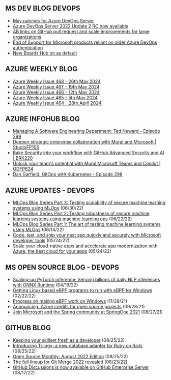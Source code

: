 ## MS DEV BLOG DEVOPS 

<!-- DEVBLOGDEVOPS:START -->
- [May patches for Azure DevOps Server](https://devblogs.microsoft.com/devops/may-patches-for-azure-devops-server-2/)
- [Azure DevOps Server 2022 Update 2 RC now available](https://devblogs.microsoft.com/devops/azure-devops-server-2022-update-2-rc-now-available/)
- [AB links on GitHub pull request and scale improvements for large organizations](https://devblogs.microsoft.com/devops/ab-links-on-github-pull-request-and-scale-improvements/)
- [End of Support for Microsoft products reliant on older Azure DevOps authentication](https://devblogs.microsoft.com/devops/end-of-support-for-microsoft-products-reliant-on-older-azure-devops-authentication/)
- [New Boards Hub on as default](https://devblogs.microsoft.com/devops/new-boards-hub-on-as-default/)
<!-- DEVBLOGDEVOPS:END -->


## AZURE WEEKLY BLOG

<!-- AZUREWEEKLY:START -->
- [Azure Weekly Issue 468 - 26th May 2024](https://azureweekly.info/issue-468.html)
- [Azure Weekly Issue 467 - 19th May 2024](https://azureweekly.info/issue-467.html)
- [Azure Weekly Issue 466 - 12th May 2024](https://azureweekly.info/issue-466.html)
- [Azure Weekly Issue 465 - 5th May 2024](https://azureweekly.info/issue-465.html)
- [Azure Weekly Issue 464 - 28th April 2024](https://azureweekly.info/issue-464.html)
<!-- AZUREWEEKLY:END -->

## AZURE INFOHUB BLOG 

<!-- AZUREINFOHUB:START -->
- [Managing A Software Engineering Department: Ted Neward  - Episode 299](http://feed.azuredevops.show/-episode-299)
- [Deepen strategic enterprise collaboration with Mural and Microsoft | StudioFP105](https://www.youtube.com/watch?v=QfZ3fI-9nDo)
- [Bake Security into your workflow with GitHub Advanced Security and AI | BRK220](https://www.youtube.com/watch?v=aIP80lrDObE)
- [Unlock your team&#39;s potential with Mural Microsoft Teams and Copilot | ODFP624](https://www.youtube.com/watch?v=hpOiykr9o9o)
- [Dan Garfield: GitOps with Kubernetes - Episode 298](http://feed.azuredevops.show/dan-garfield-gitops-with-kubernetes-episode-298)
<!-- AZUREINFOHUB:END -->


## AZURE UPDATES - DEVOPS 

<!-- AZUREUPDATES:START -->

 - [MLOps Blog Series Part 3: Testing scalability of secure machine learning systems using MLOps](https://azure.microsoft.com/blog/mlops-blog-series-part-3-testing-scalability-of-secure-machine-learning-systems-using-mlops/) (06/30/22)
 - [MLOps Blog Series Part 2: Testing robustness of secure machine learning systems using machine learning ops](https://azure.microsoft.com/blog/mlops-blog-series-part-2-testing-robustness-of-secure-machine-learning-systems-using-machine-learning-ops/) (06/22/22)
 - [MLOps Blog Series Part 1: The art of testing machine learning systems using MLOps](https://azure.microsoft.com/blog/mlops-blog-series-part-1-the-art-of-testing-machine-learning-systems-using-mlops/) (06/14/22)
 - [Code, test, and ship your next app quickly and securely with Microsoft developer tools](https://azure.microsoft.com/blog/code-test-and-ship-your-next-app-quickly-and-securely-with-microsoft-developer-tools/) (05/24/22)
 - [Scale your cloud-native apps and accelerate app modernization with Azure, the best cloud for your apps](https://azure.microsoft.com/blog/scale-your-cloudnative-apps-and-accelerate-app-modernization-with-azure-the-best-cloud-for-your-apps/) (05/24/22)
<!-- AZUREUPDATES:END -->


## MS OPEN SOURCE BLOG - DEVOPS 

<!-- MSOPENSOURCEBLOG:START -->

 - [Scaling-up PyTorch inference: Serving billions of daily NLP inferences with ONNX Runtime](https://cloudblogs.microsoft.com/opensource/2022/04/19/scaling-up-pytorch-inference-serving-billions-of-daily-nlp-inferences-with-onnx-runtime/) (04/19/22)
 - [Getting Linux based eBPF programs to run with eBPF for Windows](https://cloudblogs.microsoft.com/opensource/2022/02/22/getting-linux-based-ebpf-programs-to-run-with-ebpf-for-windows/) (02/22/22)
 - [Progress on making eBPF work on Windows](https://cloudblogs.microsoft.com/opensource/2021/11/29/progress-on-making-ebpf-work-on-windows/) (11/29/21)
 - [Announcing: Azure credits for open source projects](https://cloudblogs.microsoft.com/opensource/2021/09/28/announcing-azure-credits-for-open-source-projects/) (09/28/21)
 - [Join Microsoft and the Spring community at SpringOne 2021](https://cloudblogs.microsoft.com/opensource/2021/08/27/join-microsoft-and-the-spring-community-at-springone-2021/) (08/27/21)
<!-- MSOPENSOURCEBLOG:END -->


## GITHUB BLOG


<!-- GITHUB:START -->

 - [Keeping your skillset fresh as a developer](https://github.blog/2022-08-25-keeping-your-skillset-fresh-as-a-developer/) (08/25/22)
 - [Introducing Trilogy: a new database adapter for Ruby on Rails](https://github.blog/2022-08-25-introducing-trilogy-a-new-database-adapter-for-ruby-on-rails/) (08/25/22)
 - [Open Source Monthly: August 2022 Edition](https://github.blog/2022-08-25-open-source-monthly-august-2022-edition/) (08/25/22)
 - [The full lineup for Git Merge 2022 revealed](https://github.blog/2022-08-23-the-full-lineup-for-git-merge-2022-revealed/) (08/23/22)
 - [GitHub Discussions is now available on GitHub Enterprise Server](https://github.blog/2022-08-17-github-discussions-is-now-available-on-github-enterprise-server/) (08/17/22)
<!-- GITHUB:END -->

